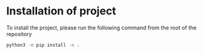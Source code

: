 # Installation of project
To install the project, please run the following command from the root of the repository

```bash
python3 -m pip install -e .
```